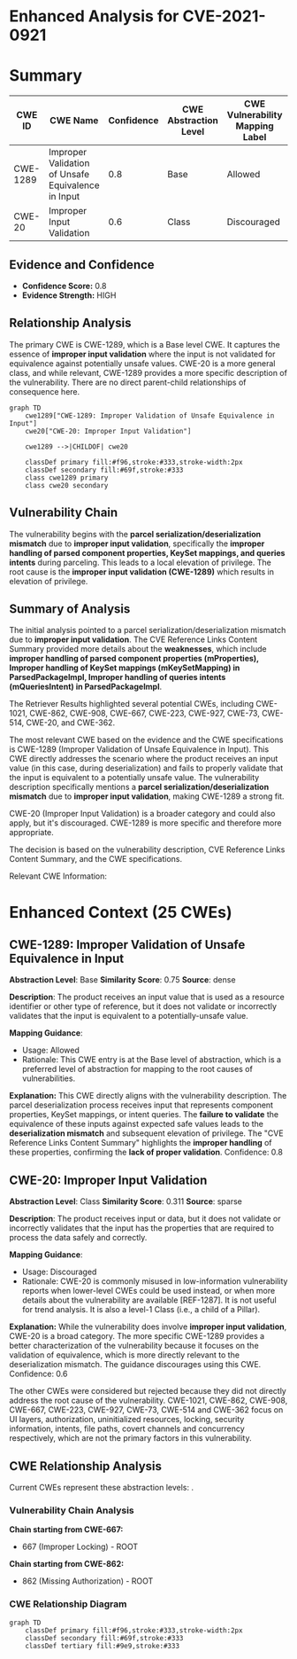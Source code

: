 # Enhanced Analysis for CVE-2021-0921

# Summary
| CWE ID | CWE Name | Confidence | CWE Abstraction Level | CWE Vulnerability Mapping Label | CWE-Vulnerability Mapping Notes |
|---|---|---|---|---|---|
| CWE-1289 | Improper Validation of Unsafe Equivalence in Input | 0.8 | Base | Allowed | Primary CWE |
| CWE-20 | Improper Input Validation | 0.6 | Class | Discouraged | Secondary Candidate |

## Evidence and Confidence

*   **Confidence Score:** 0.8
*   **Evidence Strength:** HIGH

## Relationship Analysis
The primary CWE is CWE-1289, which is a Base level CWE. It captures the essence of **improper input validation** where the input is not validated for equivalence against potentially unsafe values. CWE-20 is a more general class, and while relevant, CWE-1289 provides a more specific description of the vulnerability. There are no direct parent-child relationships of consequence here.

```mermaid
graph TD
    cwe1289["CWE-1289: Improper Validation of Unsafe Equivalence in Input"]
    cwe20["CWE-20: Improper Input Validation"]
    
    cwe1289 -->|CHILDOF| cwe20
    
    classDef primary fill:#f96,stroke:#333,stroke-width:2px
    classDef secondary fill:#69f,stroke:#333
    class cwe1289 primary
    class cwe20 secondary
```

## Vulnerability Chain
The vulnerability begins with the **parcel serialization/deserialization mismatch** due to **improper input validation**, specifically the **improper handling of parsed component properties, KeySet mappings, and queries intents** during parceling. This leads to a local elevation of privilege. The root cause is the **improper input validation (CWE-1289)** which results in elevation of privilege.

## Summary of Analysis
The initial analysis pointed to a parcel serialization/deserialization mismatch due to **improper input validation**. The CVE Reference Links Content Summary provided more details about the **weaknesses**, which include **improper handling of parsed component properties (mProperties), Improper handling of KeySet mappings (mKeySetMapping) in ParsedPackageImpl, Improper handling of queries intents (mQueriesIntent) in ParsedPackageImpl**.

The Retriever Results highlighted several potential CWEs, including CWE-1021, CWE-862, CWE-908, CWE-667, CWE-223, CWE-927, CWE-73, CWE-514, CWE-20, and CWE-362.

The most relevant CWE based on the evidence and the CWE specifications is CWE-1289 (Improper Validation of Unsafe Equivalence in Input). This CWE directly addresses the scenario where the product receives an input value (in this case, during deserialization) and fails to properly validate that the input is equivalent to a potentially unsafe value. The vulnerability description specifically mentions a **parcel serialization/deserialization mismatch** due to **improper input validation**, making CWE-1289 a strong fit.

CWE-20 (Improper Input Validation) is a broader category and could also apply, but it's discouraged. CWE-1289 is more specific and therefore more appropriate.

The decision is based on the vulnerability description, CVE Reference Links Content Summary, and the CWE specifications.

Relevant CWE Information:

# Enhanced Context (25 CWEs)

## CWE-1289: Improper Validation of Unsafe Equivalence in Input
**Abstraction Level**: Base
**Similarity Score**: 0.75
**Source**: dense

**Description**:
The product receives an input value that is used as a resource identifier or other type of reference, but it does not validate or incorrectly validates that the input is equivalent to a potentially-unsafe value.

**Mapping Guidance**:
- Usage: Allowed
- Rationale: This CWE entry is at the Base level of abstraction, which is a preferred level of abstraction for mapping to the root causes of vulnerabilities.

**Explanation:** This CWE directly aligns with the vulnerability description. The parcel deserialization process receives input that represents component properties, KeySet mappings, or intent queries. The **failure to validate** the equivalence of these inputs against expected safe values leads to the **deserialization mismatch** and subsequent elevation of privilege. The "CVE Reference Links Content Summary" highlights the **improper handling** of these properties, confirming the **lack of proper validation**.
Confidence: 0.8

## CWE-20: Improper Input Validation
**Abstraction Level**: Class
**Similarity Score**: 0.311
**Source**: sparse

**Description**:
The product receives input or data, but it does not validate or incorrectly validates that the input has the properties that are required to process the data safely and correctly.

**Mapping Guidance**:
- Usage: Discouraged
- Rationale: CWE-20 is commonly misused in low-information vulnerability reports when lower-level CWEs could be used instead, or when more details about the vulnerability are available [REF-1287]. It is not useful for trend analysis. It is also a level-1 Class (i.e., a child of a Pillar).

**Explanation:** While the vulnerability does involve **improper input validation**, CWE-20 is a broad category. The more specific CWE-1289 provides a better characterization of the vulnerability because it focuses on the validation of equivalence, which is more directly relevant to the deserialization mismatch. The guidance discourages using this CWE.
Confidence: 0.6

The other CWEs were considered but rejected because they did not directly address the root cause of the vulnerability. CWE-1021, CWE-862, CWE-908, CWE-667, CWE-223, CWE-927, CWE-73, CWE-514 and CWE-362 focus on UI layers, authorization, uninitialized resources, locking, security information, intents, file paths, covert channels and concurrency respectively, which are not the primary factors in this vulnerability.


## CWE Relationship Analysis

Current CWEs represent these abstraction levels: .


### Vulnerability Chain Analysis

**Chain starting from CWE-667:**
- 667 (Improper Locking) - ROOT


**Chain starting from CWE-862:**
- 862 (Missing Authorization) - ROOT



### CWE Relationship Diagram

```mermaid
graph TD
    classDef primary fill:#f96,stroke:#333,stroke-width:2px
    classDef secondary fill:#69f,stroke:#333
    classDef tertiary fill:#9e9,stroke:#333
```